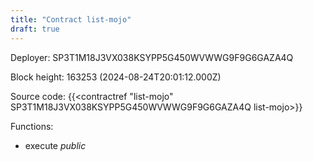 ```yaml
---
title: "Contract list-mojo"
draft: true
---
```

Deployer: SP3T1M18J3VX038KSYPP5G450WVWWG9F9G6GAZA4Q


 



Block height: 163253 (2024-08-24T20:01:12.000Z)

Source code: {{<contractref "list-mojo" SP3T1M18J3VX038KSYPP5G450WVWWG9F9G6GAZA4Q list-mojo>}}

Functions:

* execute _public_
